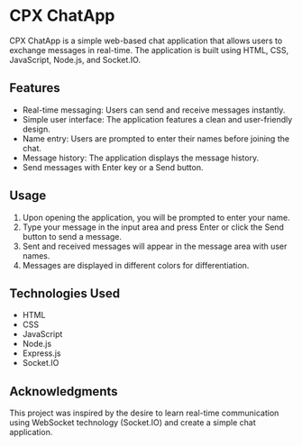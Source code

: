 # CPX ChatApp

CPX ChatApp is a simple web-based chat application that allows users to exchange messages in real-time. The application is built using HTML, CSS, JavaScript, Node.js, and Socket.IO.

## Features

- Real-time messaging: Users can send and receive messages instantly.
- Simple user interface: The application features a clean and user-friendly design.
- Name entry: Users are prompted to enter their names before joining the chat.
- Message history: The application displays the message history.
- Send messages with Enter key or a Send button.

## Usage

1. Upon opening the application, you will be prompted to enter your name.
2. Type your message in the input area and press Enter or click the Send button to send a message.
3. Sent and received messages will appear in the message area with user names.
4. Messages are displayed in different colors for differentiation.

## Technologies Used

- HTML
- CSS
- JavaScript
- Node.js
- Express.js
- Socket.IO

## Acknowledgments

This project was inspired by the desire to learn real-time communication using WebSocket technology (Socket.IO) and create a simple chat application.

